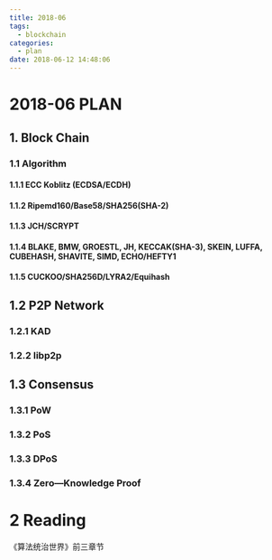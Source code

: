 ```yaml
---
title: 2018-06
tags:
  - blockchain
categories:
  - plan
date: 2018-06-12 14:48:06
---
```


# 2018-06 PLAN

## 1. Block Chain

### 1.1 Algorithm

#### 1.1.1 ECC Koblitz (ECDSA/ECDH)

#### 1.1.2 Ripemd160/Base58/SHA256(SHA-2)

#### 1.1.3 JCH/SCRYPT

#### 1.1.4 BLAKE, BMW, GROESTL, JH, KECCAK(SHA-3), SKEIN, LUFFA, CUBEHASH, SHAVITE, SIMD, ECHO/HEFTY1

#### 1.1.5 CUCKOO/SHA256D/LYRA2/Equihash

## 1.2 P2P Network

### 1.2.1 KAD

### 1.2.2 libp2p

## 1.3 Consensus

### 1.3.1 PoW

### 1.3.2 PoS

### 1.3.3 DPoS

### 1.3.4 Zero—Knowledge Proof

# 2 Reading

《算法统治世界》前三章节